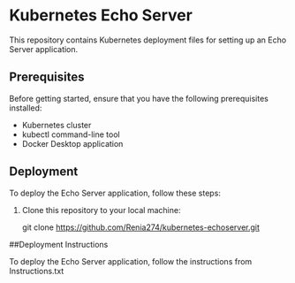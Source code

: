 # Kubernetes Echo Server

This repository contains Kubernetes deployment files for setting up an Echo Server application.

## Prerequisites

Before getting started, ensure that you have the following prerequisites installed:

- Kubernetes cluster
- kubectl command-line tool
- Docker Desktop application

## Deployment

To deploy the Echo Server application, follow these steps:

1. Clone this repository to your local machine:

   git clone https://github.com/Renia274/kubernetes-echoserver.git
   
##Deployment Instructions

To deploy the Echo Server application, follow the instructions from Instructions.txt

